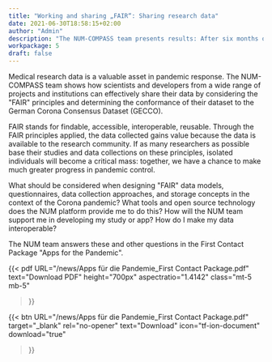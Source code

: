 ```yaml
---
title: "Working and sharing „FAIR“: Sharing research data"
date: 2021-06-30T18:58:15+02:00
author: "Admin"
description: "The NUM-COMPASS team presents results: After six months of project work, we have now published the First Contact Package „Apps for the Pandemic“. What is it about and for whom is this reading just right?"
workpackage: 5
draft: false
---
```


Medical research data is a valuable asset in pandemic response. The NUM-COMPASS team shows how scientists and developers from a wide range of projects and institutions can effectively share their data by considering the "FAIR" principles and determining the conformance of their dataset to the German Corona Consensus Dataset (GECCO). 

FAIR stands for findable, accessible, interoperable, reusable. Through the FAIR principles applied, the data collected gains value because the data is available to the research community. If as many researchers as possible base their studies and data collections on these principles, isolated individuals will become a critical mass: together, we have a chance to make much greater progress in pandemic control.

What should be considered when designing "FAIR" data models, questionnaires, data collection approaches, and storage concepts in the context of the Corona pandemic? What tools and open source technology does the NUM platform provide me to do this? How will the NUM team support me in developing my study or app? How do I make my data interoperable?

The NUM team answers these and other questions in the First Contact Package "Apps for the Pandemic".

{{< pdf
    URL="/news/Apps für die Pandemie_First Contact Package.pdf"
    text="Download PDF"
    height="700px"
    aspectratio="1.4142"
    class="mt-5 mb-5"
>}}


{{< btn
        URL="/news/Apps für die Pandemie_First Contact Package.pdf"
        target="_blank"
        rel="no-opener"
        text="Download"
        icon="tf-ion-document"
        download="true"
>}}
